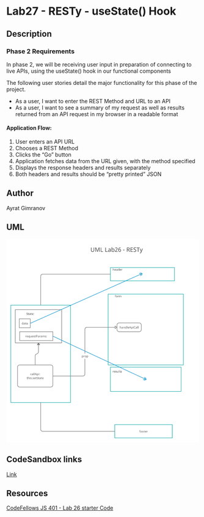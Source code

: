 # Lab27 - RESTy - useState() Hook

## Description

### Phase 2 Requirements

In phase 2, we will be receiving user input in preparation of connecting to live APIs, using the useState() hook in our functional components

The following user stories detail the major functionality for this phase of the project.

- As a user, I want to enter the REST Method and URL to an API
- As a user, I want to see a summary of my request as well as results returned from an API request in my browser in a readable format

#### Application Flow:

1. User enters an API URL
2. Chooses a REST Method
3. Clicks the “Go” button
4. Application fetches data from the URL given, with the method specified
5. Displays the response headers and results separately
6. Both headers and results should be “pretty printed” JSON

## Author

Ayrat Gimranov

## UML

![UML](./src/img/UML_lab26.png)

## CodeSandbox links

[Link](https://codesandbox.io/s/sharp-cookies-ilwg4)

## Resources

[CodeFellows JS 401 - Lab 26 starter Code](https://github.com/codefellows/seattle-javascript-401n19/tree/main/class-26/lab/starter-code)
